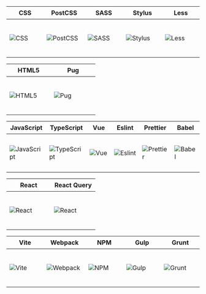 <table>
<thead>
<tr>
<th height=33>
CSS
</th>
<th height=33>
PostCSS
</th>
<th height=33>
SASS
</th>
<th height=33>
Stylus
</th>
<th height=33>
Less
</th>
</tr>
</thead>
<tbody>
<tr>
<td height=100 width=100>
<img src=https://github.com/AndriiKot/___Icons__and__Links___/blob/main/icons/css.svg alt=CSS>
</td>
<td height=100 width=100>
<img src=https://github.com/AndriiKot/___Icons__and__Links___/blob/main/icons/postcss.svg alt=PostCSS>
</td>
<td height=100 width=100>
<img src=https://github.com/AndriiKot/___Icons__and__Links___/blob/main/icons/sass.svg alt=SASS>
</td>
<td height=100 width=100>
<img src=https://github.com/AndriiKot/___Icons__and__Links___/blob/main/icons/stylus.svg alt=Stylus>
</td>
<td height=100 width=100>
<img src=https://github.com/AndriiKot/___Icons__and__Links___/blob/main/icons/less.svg alt=Less>
</td>
</tr>
</tbody>
</table>
<table>
<thead>
<tr>
<th height=33>
HTML5
</th>
<th height=33>
Pug
</th>
</tr>
</thead>
<tbody>
<tr>
<td height=100 width=100>
<img src=https://github.com/AndriiKot/___Icons__and__Links___/blob/main/icons/html.svg alt=HTML5>
</td>
<td height=100 width=100>
<img src=https://github.com/AndriiKot/___Icons__and__Links___/blob/main/icons/pug.svg alt=Pug>
</td>
</tr>
</tbody>
</table>
<table>
<thead>
<tr>
<th height=33>
JavaScript
</th>
<th height=33>
TypeScript
</th>
<th height=33>
Vue
</th>
<th height=33>
Eslint
</th>
<th height=33>
Prettier
</th>
<th height=33>
Babel
</th>
</tr>
</thead>
<tbody>
<tr>
<td height=100 width=100>
<img src=https://github.com/AndriiKot/___Icons__and__Links___/blob/main/icons/javascript-1.svg alt=JavaScript>
</td>
<td height=100 width=100>
<img src=https://github.com/AndriiKot/___Icons__and__Links___/blob/main/icons/typescript.svg alt=TypeScript>
</td>
<td height=100 width=100>
<img src=https://github.com/AndriiKot/___Icons__and__Links___/blob/main/icons/vue.svg alt=Vue>
</td>
<td height=100 width=100>
<img src=https://github.com/AndriiKot/___Icons__and__Links___/blob/main/icons/eslint.svg alt=Eslint>
</td>
<td height=100 width=100>
<img src=https://github.com/AndriiKot/___Icons__and__Links___/blob/main/icons/prettier.svg alt=Prettier>
</td>
<td height=100 width=100>
<img src=https://github.com/AndriiKot/___Icons__and__Links___/blob/main/icons/babel.svg alt=Babel>
</td>
</tr>
</tbody>
</table>
<table>
<thead>
<tr>
<th height=33>
React
</th>
<th height=33>
React Query
</th>
</tr>
</thead>
<tbody>
<tr>
<td height=100 width=100>
<img src=https://github.com/AndriiKot/___Icons__and__Links___/blob/main/icons/react.svg alt=React>
</td>
<td height=100 width=100>
<img src=https://github.com/AndriiKot/___Icons__and__Links___/blob/main/icons/react-query.svg alt=React Query>
</td>
</tr>
</tbody>
</table>
<table>
<thead>
<tr>
<th height=33>
Vite
</th>
<th height=33>
Webpack
</th>
<th height=33>
NPM
</th>
<th height=33>
Gulp
</th>
<th height=33>
Grunt
</th>
</tr>
</thead>
<tbody>
<tr>
<td height=100 width=100>
<img src=https://github.com/AndriiKot/___Icons__and__Links___/blob/main/icons/vitejs.svg alt=Vite>
</td>
<td height=100 width=100>
<img src=https://github.com/AndriiKot/___Icons__and__Links___/blob/main/icons/webpack.svg alt=Webpack>
</td>
<td height=100 width=100>
<img src=https://github.com/AndriiKot/___Icons__and__Links___/blob/main/icons/npm.svg alt=NPM>
</td>
<td height=100 width=100>
<img src=https://github.com/AndriiKot/___Icons__and__Links___/blob/main/icons/gulp.svg alt=Gulp>
</td>
<td height=100 width=100>
<img src=https://github.com/AndriiKot/___Icons__and__Links___/blob/main/icons/grunt.svg alt=Grunt>
</td>
</tr>
</tbody>
</table>
